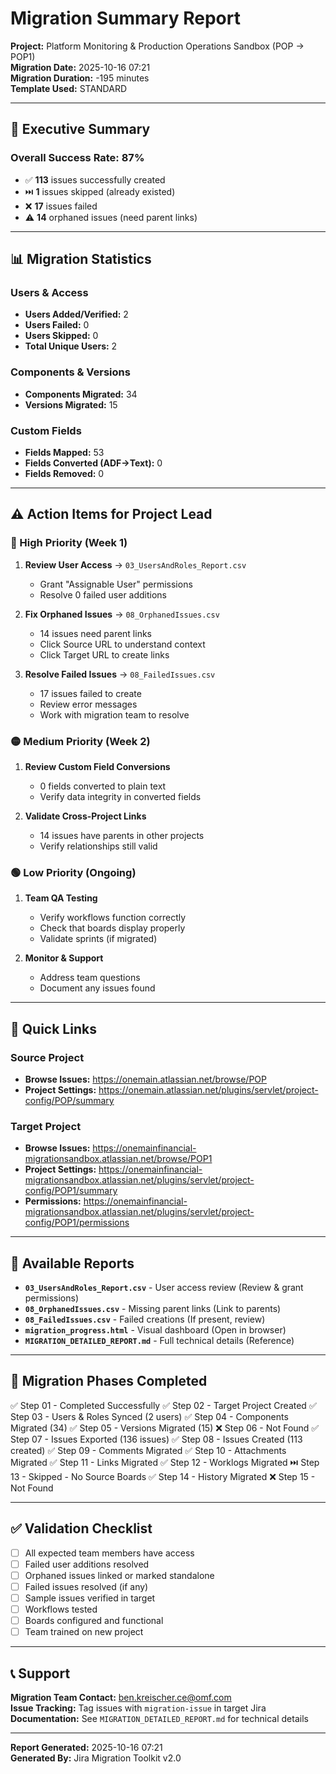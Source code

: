 # Migration Summary Report

**Project:** Platform Monitoring & Production Operations Sandbox (POP → POP1)  
**Migration Date:** 2025-10-16 07:21  
**Migration Duration:** -195 minutes  
**Template Used:** STANDARD

---

## 🎯 Executive Summary

### Overall Success Rate: **87%**

- ✅ **113** issues successfully created
- ⏭️ **1** issues skipped (already existed)
- ❌ **17** issues failed
- ⚠️ **14** orphaned issues (need parent links)

---

## 📊 Migration Statistics

### Users & Access
- **Users Added/Verified:** 2
- **Users Failed:** 0
- **Users Skipped:** 0
- **Total Unique Users:** 2

### Components & Versions
- **Components Migrated:** 34
- **Versions Migrated:** 15

### Custom Fields
- **Fields Mapped:** 53
- **Fields Converted (ADF→Text):** 0
- **Fields Removed:** 0

---

## ⚠️ Action Items for Project Lead

### 🔴 High Priority (Week 1)
1. **Review User Access** → `03_UsersAndRoles_Report.csv`
   - Grant "Assignable User" permissions
   - Resolve 0 failed user additions

2. **Fix Orphaned Issues** → `08_OrphanedIssues.csv`
   - 14 issues need parent links
   - Click Source URL to understand context
   - Click Target URL to create links

3. **Resolve Failed Issues** → `08_FailedIssues.csv`
   - 17 issues failed to create
   - Review error messages
   - Work with migration team to resolve

### 🟡 Medium Priority (Week 2)
1. **Review Custom Field Conversions**
   - 0 fields converted to plain text
   - Verify data integrity in converted fields

2. **Validate Cross-Project Links**
   - 14 issues have parents in other projects
   - Verify relationships still valid

### 🟢 Low Priority (Ongoing)
1. **Team QA Testing**
   - Verify workflows function correctly
   - Check that boards display properly
   - Validate sprints (if migrated)

2. **Monitor & Support**
   - Address team questions
   - Document any issues found

---

## 🔗 Quick Links

### Source Project
- **Browse Issues:** https://onemain.atlassian.net/browse/POP
- **Project Settings:** https://onemain.atlassian.net/plugins/servlet/project-config/POP/summary

### Target Project
- **Browse Issues:** https://onemainfinancial-migrationsandbox.atlassian.net/browse/POP1
- **Project Settings:** https://onemainfinancial-migrationsandbox.atlassian.net/plugins/servlet/project-config/POP1/summary
- **Permissions:** https://onemainfinancial-migrationsandbox.atlassian.net/plugins/servlet/project-config/POP1/permissions

---

## 📁 Available Reports

- **`03_UsersAndRoles_Report.csv`** - User access review (Review & grant permissions)
- **`08_OrphanedIssues.csv`** - Missing parent links (Link to parents)
- **`08_FailedIssues.csv`** - Failed creations (If present, review)
- **`migration_progress.html`** - Visual dashboard (Open in browser)
- **`MIGRATION_DETAILED_REPORT.md`** - Full technical details (Reference)

---

## 🎯 Migration Phases Completed

✅ Step 01 - Completed Successfully
✅ Step 02 - Target Project Created
✅ Step 03 - Users & Roles Synced (2 users)
✅ Step 04 - Components Migrated (34)
✅ Step 05 - Versions Migrated (15)
❌ Step 06 - Not Found
✅ Step 07 - Issues Exported (136 issues)
✅ Step 08 - Issues Created (113 created)
✅ Step 09 - Comments Migrated
✅ Step 10 - Attachments Migrated
✅ Step 11 - Links Migrated
✅ Step 12 - Worklogs Migrated
⏭️ Step 13 - Skipped - No Source Boards
✅ Step 14 - History Migrated
❌ Step 15 - Not Found

---

## ✅ Validation Checklist

- [ ] All expected team members have access
- [ ] Failed user additions resolved
- [ ] Orphaned issues linked or marked standalone
- [ ] Failed issues resolved (if any)
- [ ] Sample issues verified in target
- [ ] Workflows tested
- [ ] Boards configured and functional
- [ ] Team trained on new project

---

## 📞 Support

**Migration Team Contact:** ben.kreischer.ce@omf.com  
**Issue Tracking:** Tag issues with `migration-issue` in target Jira  
**Documentation:** See `MIGRATION_DETAILED_REPORT.md` for technical details

---

**Report Generated:** 2025-10-16 07:21  
**Generated By:** Jira Migration Toolkit v2.0


